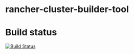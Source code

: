 # rancher-cluster-builder-tool

# Build status
[![Build Status](https://drone.support.tools/api/badges/SupportTools/rancher-cluster-builder-tool/status.svg)](https://drone.support.tools/SupportTools/rancher-cluster-builder-tool)

